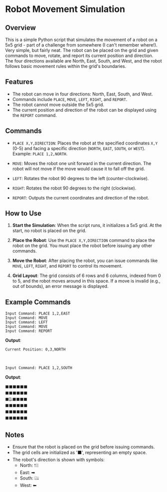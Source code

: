 # Robot Movement Simulation

## Overview

This is a simple Python script that simulates the movement of a robot on a 5x5 grid - part of a challenge from somewhere (I can't remember where!). Very simple, but fairly neat. The robot can be placed on the grid and given commands to move, rotate, and report its current position and direction. The four directions available are North, East, South, and West, and the robot follows basic movement rules within the grid's boundaries.

## Features

- The robot can move in four directions: North, East, South, and West.
- Commands include `PLACE`, `MOVE`, `LEFT`, `RIGHT`, and `REPORT`.
- The robot cannot move outside the 5x5 grid.
- The current position and direction of the robot can be displayed using the `REPORT` command.

## Commands

- `PLACE X,Y,DIRECTION`:
  Places the robot at the specified coordinates `X,Y` (0-5) and facing a specific direction (`NORTH`, `EAST`, `SOUTH`, or `WEST`). Example: `PLACE 1,2,NORTH`.
  
- `MOVE`:
  Moves the robot one unit forward in the current direction. The robot will not move if the move would cause it to fall off the grid.
  
- `LEFT`:
  Rotates the robot 90 degrees to the left (counter-clockwise).

- `RIGHT`:
  Rotates the robot 90 degrees to the right (clockwise).
  
- `REPORT`:
  Outputs the current coordinates and direction of the robot.

## How to Use

1. **Start the Simulation**:
   When the script runs, it initializes a 5x5 grid. At the start, no robot is placed on the grid.
   
2. **Place the Robot**:
   Use the `PLACE X,Y,DIRECTION` command to place the robot on the grid. You must place the robot before issuing any other commands.
   
3. **Move the Robot**:
   After placing the robot, you can issue commands like `MOVE`, `LEFT`, `RIGHT`, and `REPORT` to control its movement.

4. **Grid Layout**:
   The grid consists of 6 rows and 6 columns, indexed from 0 to 5, and the robot moves around in this space. If a move is invalid (e.g., out of bounds), an error message is displayed.

## Example Commands

```
Input Command: PLACE 1,2,EAST
Input Command: MOVE
Input Command: LEFT
Input Command: MOVE
Input Command: REPORT
```
**Output**:

```
Current Position: 0,3,NORTH
```
<br>

```
Input Command: PLACE 1,2,SOUTH
```

**Output**:

```
⬛⬛⬛⬛⬛⬛
⬛⬛⬛⬛⬛⬛
⬛⍗🠓⬛⬛⬛⬛
⬛⬛⬛⬛⬛⬛
⬛⬛⬛⬛⬛⬛
⬛⬛⬛⬛⬛⬛
```



## Notes

- Ensure that the robot is placed on the grid before issuing commands. 
- The grid cells are initialized as '⬛', representing an empty space.
- The robot's direction is shown with symbols:
  - North: 🠑⍐
  - East: ➡
  - South: ⍗🠓
  - West: ⬅

